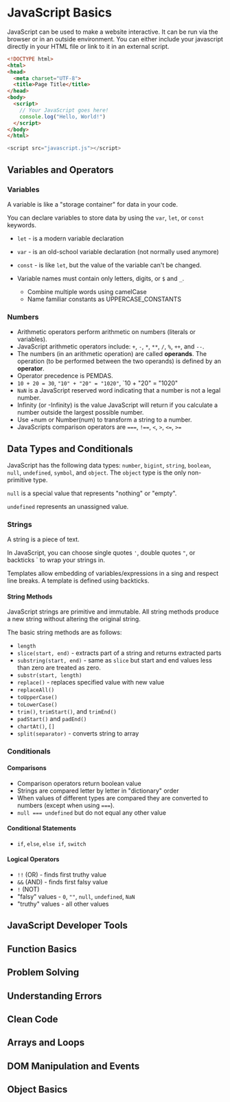 # JavaScript Basics
JavaScript can be used to make a website interactive. It can be run via the browser or in an outside environment. You can either include your javascript directly in your HTML file or link to it in an external script.
```html
<!DOCTYPE html>
<html>
<head>
  <meta charset="UTF-8">
  <title>Page Title</title>
</head>
<body>
  <script>
    // Your JavaScript goes here!
    console.log("Hello, World!")
  </script>
</body>
</html>
```
```javascript
<script src="javascript.js"></script>
```

## Variables and Operators
### Variables
A variable is like a "storage container" for data in your code.

You can declare variables to store data by using the `var`, `let`, or `const` keywords.
* `let` - is a modern variable declaration
* `var` - is an old-school variable declaration (not normally used anymore)
* `const` - is like `let`, but the value of the variable can't be changed.

* Variable names must contain only letters, digits, or `$` and `_`.
    * Combine multiple words using camelCase
    * Name familiar constants as UPPERCASE_CONSTANTS


### Numbers
* Arithmetic operators perform arithmetic on numbers (literals or variables).
* JavaScript arithmetic operators include: `+`, `-`, `*`, `**`, `/`, `%`, `++`, and `--`.
* The numbers (in an arithmetic operation) are called **operands**. The operation (to be performed between the two operands) is defined by an **operator**.
* Operator precedence is PEMDAS.
* `10 + 20 = 30`, `"10" + "20" = "1020"`, `10 + "20" = "1020"
* `NaN` is a JavaScript reserved word indicating that a number is not a legal number.
* Infinity (or -Infinity) is the value JavaScript will return if you calculate a number outside the largest possible number.
* Use +num or Number(num) to transform a string to a number.
* JavaScripts comparison operators are `===`, `!==`, `<`, `>`, `<=`, `>=`

## Data Types and Conditionals
JavaScript has the following data types: `number`, `bigint`, `string`, `boolean`, `null`, `undefined`, `symbol`, and `object`. The `object` type is the only non-primitive type.

`null` is a special value that represents "nothing" or "empty".

`undefined` represents an unassigned value.

### Strings
A string is a piece of text.

In JavaScript, you can choose single quotes `'`, double quotes `"`, or backticks ` to wrap your strings in.

Templates allow embedding of variables/expressions in a sing and respect line breaks. A template is defined using backticks.

#### String Methods
JavaScript strings are primitive and immutable. All string methods produce a new string without altering the original string.

The basic string methods are as follows: 
* `length`
* `slice(start, end)` - extracts part of a string and returns extracted parts
* `substring(start, end)` - same as `slice` but start and end values less than zero are treated as zero.
* `substr(start, length)`
* `replace()` - replaces specified value with new value
* `replaceAll()`
* `toUpperCase()`
* `toLowerCase()`
* `trim()`, `trimStart()`, and `trimEnd()`
* `padStart()` and `padEnd()`
* `chartAt()`, `[]`
* `split(separator)` - converts string to array

### Conditionals

#### Comparisons
* Comparison operators return boolean value
* Strings are compared letter by letter in "dictionary" order
* When values of different types are compared they are converted to numbers (except when using `===`).
* `null === undefined` but do not equal any other value

#### Conditional Statements
* `if`, `else`, `else if`, `switch`

#### Logical Operators
* `!!` (OR) - finds first truthy value
* `&&` (AND) - finds first falsy value
* `!` (NOT)
* "falsy" values - `0`, `""`, `null`, `undefined`, `NaN`
* "truthy" values - all other values


## JavaScript Developer Tools
## Function Basics
## Problem Solving
## Understanding Errors
## Clean Code
## Arrays and Loops
## DOM Manipulation and Events
## Object Basics
